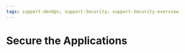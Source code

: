 ```yaml
---
tags: support-devOps; support-Security; support-Security-overview
---
```


# Secure the Applications

